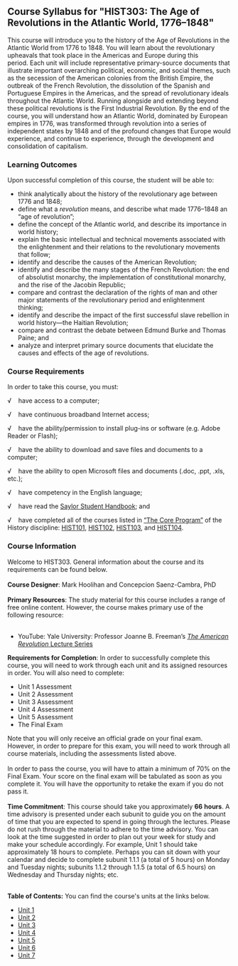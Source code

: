 Course Syllabus for "HIST303: The Age of Revolutions in the Atlantic World, 1776–1848"
--------------------------------------------------------------------------------------

This course will introduce you to the history of the Age of Revolutions
in the Atlantic World from 1776 to 1848. You will learn about the
revolutionary upheavals that took place in the Americas and Europe
during this period. Each unit will include representative primary-source
documents that illustrate important overarching political, economic, and
social themes, such as the secession of the American colonies from the
British Empire, the outbreak of the French Revolution, the dissolution
of the Spanish and Portuguese Empires in the Americas, and the spread of
revolutionary ideals throughout the Atlantic World. Running alongside
and extending beyond these political revolutions is the First Industrial
Revolution. By the end of the course, you will understand how an
Atlantic World, dominated by European empires in 1776, was transformed
through revolution into a series of independent states by 1848 and of
the profound changes that Europe would experience, and continue to
experience, through the development and consolidation of capitalism.

### Learning Outcomes

Upon successful completion of this course, the student will be able to:

-   think analytically about the history of the revolutionary age
    between 1776 and 1848;
-   define what a *revolution* means, and describe what made 1776–1848
    an “age of revolution”;
-   define the concept of the Atlantic world, and describe its
    importance in world history;
-   explain the basic intellectual and technical movements associated
    with the enlightenment and their relations to the revolutionary
    movements that follow;
-   identify and describe the causes of the American Revolution;
-   identify and describe the many stages of the French Revolution: the
    end of absolutist monarchy, the implementation of constitutional
    monarchy, and the rise of the Jacobin Republic;
-   compare and contrast the declaration of the rights of man and other
    major statements of the revolutionary period and enlightenment
    thinking;
-   identify and describe the impact of the first successful slave
    rebellion in world history—the Haitian Revolution;
-   compare and contrast the debate between Edmund Burke and Thomas
    Paine; and
-   analyze and interpret primary source documents that elucidate the
    causes and effects of the age of revolutions.

### Course Requirements

In order to take this course, you must:  
  
 √    have access to a computer;  
  
 √    have continuous broadband Internet access;  
  
 √    have the ability/permission to install plug-ins or software (e.g.
Adobe Reader or Flash);  
  
 √    have the ability to download and save files and documents to a
computer;  
  
 √    have the ability to open Microsoft files and documents (.doc,
.ppt, .xls, etc.);  
  
 √    have competency in the English language;  
  
 √    have read the [Saylor Student
Handbook](http://www.saylor.org/site/wp-content/uploads/2012/05/Saylor-StudentHandbook.pdf);
and  
  
 √    have completed all of the courses listed in [“The Core
Program”](http://www.saylor.org/majors/history/) of the History
discipline: [HIST101](http://www.saylor.org/courses/hist101/),
[HIST102](http://www.saylor.org/courses/hist102/),
[HIST103](http://www.saylor.org/courses/hist103/), and
[HIST104](http://www.saylor.org/courses/hist104/).

### Course Information

Welcome to HIST303. General information about the course and its
requirements can be found below.  
    
 **Course Designer**: Mark Hoolihan and Concepcion Saenz-Cambra, PhD  
    
 **Primary Resources**: The study material for this course includes a
range of free online content. However, the course makes primary use of
the following resource:  
    
 - YouTube: Yale University: Professor Joanne B. Freeman’s [*The
American Revolution* Lecture
Series](http://www.youtube.com/course?list=ECDA2BC5E785D495AB)  
  
 **Requirements for Completion**: In order to successfully complete this
course, you will need to work through each unit and its assigned
resources in order. You will also need to complete:  

-   Unit 1 Assessment
-   Unit 2 Assessment
-   Unit 3 Assessment
-   Unit 4 Assessment
-   Unit 5 Assessment
-   The Final Exam

Note that you will only receive an official grade on your final exam.
However, in order to prepare for this exam, you will need to work
through all course materials, including the assessments listed above.  
    
 In order to pass the course, you will have to attain a minimum of 70%
on the Final Exam. Your score on the final exam will be tabulated as
soon as you complete it. You will have the opportunity to retake the
exam if you do not pass it.  
    
 **Time Commitment**: This course should take you approximately **66**
**hours**. A time advisory is presented under each subunit to guide you
on the amount of time that you are expected to spend in going through
the lectures. Please do not rush through the material to adhere to the
time advisory. You can look at the time suggested in order to plan out
your week for study and make your schedule accordingly. For example,
Unit 1 should take approximately 18 hours to complete. Perhaps you can
sit down with your calendar and decide to complete subunit 1.1.1 (a
total of 5 hours) on Monday and Tuesday nights; subunits 1.1.2 through
1.1.5 (a total of 6.5 hours) on Wednesday and Thursday nights; etc.  
    

**Table of Contents:** You can find the course's units at the links below.

- [Unit 1](https://legacy.saylor.org/hist303/Unit01/)
- [Unit 2](https://legacy.saylor.org/hist303/Unit02/)
- [Unit 3](https://legacy.saylor.org/hist303/Unit03/)
- [Unit 4](https://legacy.saylor.org/hist303/Unit04/)
- [Unit 5](https://legacy.saylor.org/hist303/Unit05/)
- [Unit 6](https://legacy.saylor.org/hist303/Unit06/)
- [Unit 7](https://legacy.saylor.org/hist303/Unit07/)
